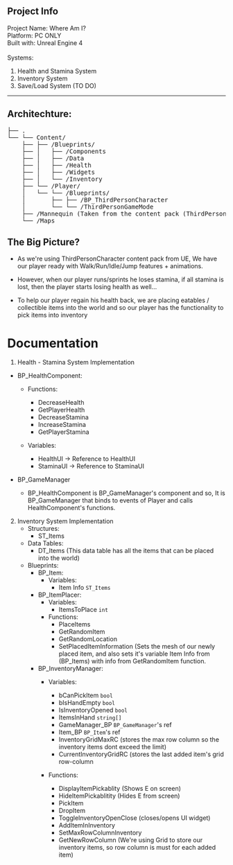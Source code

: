 ## Project Info

Project Name: Where Am I? <br>
Platform: PC ONLY<br>
Built with: Unreal Engine 4<br><br>
Systems: <br>
1. Health and Stamina System
2. Inventory System
3. Save/Load System (TO DO)

***


## **Architechture:**

<pre>
├── .
└── └── Content/
    ├── ├── /Blueprints/
    ├── │   ├── /Components
    ├── │   ├── /Data
    ├── │   ├── /Health
    ├── │   ├── /Widgets
    ├── │   └── /Inventory
    ├── └── /Player/
    │   └── └── /Blueprints/
    │       ├── ├── /BP_ThirdPersonCharacter
    │       └── └── /ThirdPersonGameMode
    ├── /Mannequin (Taken from the content pack (ThirdPersonCharacter))
    └── /Maps  </pre>


## **The Big Picture?**

- As we're using ThirdPersonCharacter content pack from UE, We have our player ready with Walk/Run/Idle/Jump features + animations.
- However, when our player runs/sprints he loses stamina, if all stamina is lost, then the player starts losing health as well...

- To help our player regain his health back, we are placing eatables / collectible items into the world and so
our player has the functionality to pick items into inventory


# **Documentation**


1. Health - Stamina System Implementation
- BP_HealthComponent:
    - Functions:
       * DecreaseHealth
       * GetPlayerHealth
       * DecreaseStamina
       * IncreaseStamina
       * GetPlayerStamina

    - Variables:
       * HealthUI -> Reference to HealthUI
       * StaminaUI -> Reference to StaminaUI

- BP_GameManager
   - BP_HealthComponent is BP_GameManager's component and so, It is BP_GameManager that binds to events of Player and calls HealthComponent's functions.

2. Inventory System Implementation
     - Structures:
         * ST_Items
     - Data Tables:
         * DT_Items (This data table has all the items that can be placed into the world)
     - Blueprints:
         - BP_Item:
             - Variables:
                 * Item Info `ST_Items`
         - BP_ItemPlacer:
             - Variables:
                 * ItemsToPlace `int`
             - Functions:
                 * PlaceItems
                 * GetRandomItem
                 * GetRandomLocation
                 * SetPlacedItemInformation (Sets the mesh of our newly placed item, and also sets it's variable Item Info from (BP_Items) with info from GetRandomItem function.
         - BP_InventoryManager:
             - Variables:
                 * bCanPickItem `bool`
                 * bIsHandEmpty `bool`
                 * IsInventoryOpened `bool`
                 * ItemsInHand `string[]`
                 * GameManager_BP `BP_GameManager`'s ref
                 * Item_BP `BP_Item`'s ref
                 * InventoryGridMaxRC (stores the max row column so the inventory items dont exceed the limit)
                 * CurrentInventoryGridRC (stores the last added item's grid row-column

             - Functions:
                 * DisplayItemPickablity (Shows E on screen)
                 * HideItemPickablitity (Hides E from screen)
                 * PickItem
                 * DropItem
                 * ToggleInventoryOpenClose (closes/opens UI widget)
                 * AddItemInInventory
                 * SetMaxRowColumnInventory
                 * GetNewRowColumn (We're using Grid to store our inventory items, so row column is must for each added item)






